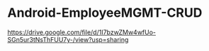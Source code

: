 # Android-EmployeeMGMT-CRUD

https://drive.google.com/file/d/1I7bzwZMw4wfUo-SGn5ur3tNsThFUU7y-/view?usp=sharing
